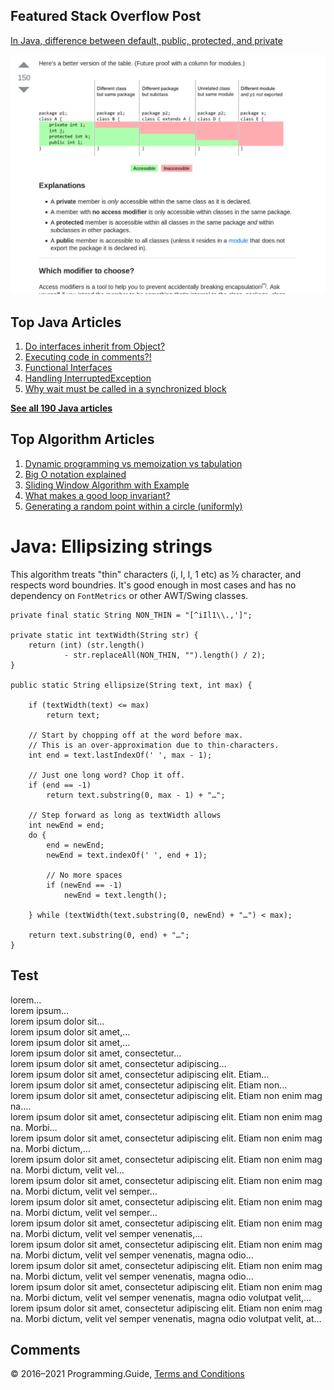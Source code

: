 



## Featured Stack Overflow Post

[In Java, difference between default, public, protected, and private](https://stackoverflow.com/a/33627846/276052)

[<img src="../images/so-featured-33627846.png" alt="StackOverflow screenshot thumbnail" class="screenshot" />](https://stackoverflow.com/a/33627846/276052)



## Top Java Articles

1.  [Do interfaces inherit from Object?](do-interfaces-inherit-from-object.html)
2.  [Executing code in comments?!](executing-code-in-comments.html)
3.  [Functional Interfaces](functional-interfaces.html)
4.  [Handling InterruptedException](handling-interrupted-exceptions.html)
5.  [Why wait must be called in a synchronized block](why-wait-must-be-in-synchronized.html)

[**See all 190 Java articles**](index.html)

## Top Algorithm Articles

1.  [Dynamic programming vs memoization vs tabulation](../dynamic-programming-vs-memoization-vs-tabulation.html)
2.  [Big O notation explained](../big-o-notation-explained.html)
3.  [Sliding Window Algorithm with Example](../sliding-window-example.html)
4.  [What makes a good loop invariant?](../what-makes-a-good-loop-invariant.html)
5.  [Generating a random point within a circle (uniformly)](../random-point-within-circle.html)

# Java: Ellipsizing strings

This algorithm treats "thin" characters (i, I, l, 1 etc) as ½ character, and respects word boundries. It's good enough in most cases and has no dependency on `FontMetrics` or other AWT/Swing classes.

    private final static String NON_THIN = "[^iIl1\\.,']";

    private static int textWidth(String str) {
        return (int) (str.length()
                - str.replaceAll(NON_THIN, "").length() / 2);
    }

    public static String ellipsize(String text, int max) {

        if (textWidth(text) <= max)
            return text;

        // Start by chopping off at the word before max.
        // This is an over-approximation due to thin-characters.
        int end = text.lastIndexOf(' ', max - 1);

        // Just one long word? Chop it off.
        if (end == -1)
            return text.substring(0, max - 1) + "…";

        // Step forward as long as textWidth allows
        int newEnd = end;
        do {
            end = newEnd;
            newEnd = text.indexOf(' ', end + 1);

            // No more spaces
            if (newEnd == -1)
                newEnd = text.length();

        } while (textWidth(text.substring(0, newEnd) + "…") < max);

        return text.substring(0, end) + "…";
    }

## Test

lorem…  
lorem ipsum…  
lorem ipsum dolor sit…  
lorem ipsum dolor sit amet,…  
lorem ipsum dolor sit amet,…  
lorem ipsum dolor sit amet, consectetur…  
lorem ipsum dolor sit amet, consectetur adipiscing…  
lorem ipsum dolor sit amet, consectetur adipiscing elit. Etiam…  
lorem ipsum dolor sit amet, consectetur adipiscing elit. Etiam non…  
lorem ipsum dolor sit amet, consectetur adipiscing elit. Etiam non enim magna.…  
lorem ipsum dolor sit amet, consectetur adipiscing elit. Etiam non enim magna. Morbi…  
lorem ipsum dolor sit amet, consectetur adipiscing elit. Etiam non enim magna. Morbi dictum,…  
lorem ipsum dolor sit amet, consectetur adipiscing elit. Etiam non enim magna. Morbi dictum, velit vel…  
lorem ipsum dolor sit amet, consectetur adipiscing elit. Etiam non enim magna. Morbi dictum, velit vel semper…  
lorem ipsum dolor sit amet, consectetur adipiscing elit. Etiam non enim magna. Morbi dictum, velit vel semper…  
lorem ipsum dolor sit amet, consectetur adipiscing elit. Etiam non enim magna. Morbi dictum, velit vel semper venenatis,…  
lorem ipsum dolor sit amet, consectetur adipiscing elit. Etiam non enim magna. Morbi dictum, velit vel semper venenatis, magna odio…  
lorem ipsum dolor sit amet, consectetur adipiscing elit. Etiam non enim magna. Morbi dictum, velit vel semper venenatis, magna odio…  
lorem ipsum dolor sit amet, consectetur adipiscing elit. Etiam non enim magna. Morbi dictum, velit vel semper venenatis, magna odio volutpat velit,…  
lorem ipsum dolor sit amet, consectetur adipiscing elit. Etiam non enim magna. Morbi dictum, velit vel semper venenatis, magna odio volutpat velit, at…

## Comments



© 2016–2021 Programming.Guide, [Terms and Conditions](../terms-and-conditions.html)

